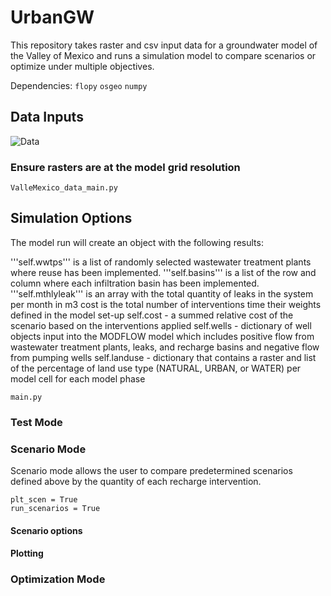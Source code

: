 # UrbanGW
This repository takes raster and csv input data for a groundwater model of the Valley of Mexico and runs a simulation model to compare scenarios or optimize under multiple objectives.

Dependencies:
```flopy```
```osgeo```
```numpy```

## Data Inputs

![Data](/images/data_processing.png)

### Ensure rasters are at the model grid resolution
```
ValleMexico_data_main.py
```

## Simulation Options
The model run will create an object with the following results:

 '''self.wwtps''' is a list of randomly selected wastewater treatment plants where reuse has been implemented. '''self.basins''' is a list of the row and column where each infiltration basin has been implemented. '''self.mthlyleak''' is an array with the total quantity of leaks in the system per month in m3 cost is the total number of interventions time their weights defined in the model set-up
    self.cost - a summed relative cost of the scenario based on the interventions applied
    self.wells - dictionary of well objects input into the MODFLOW model which includes positive flow from wastewater treatment plants, leaks, and recharge basins and negative flow from pumping wells
    self.landuse - dictionary that contains a raster and list of the percentage of land use type (NATURAL, URBAN, or WATER) per model cell for each model phase

```
main.py
```

### Test Mode


### Scenario Mode

Scenario mode allows the user to compare predetermined scenarios defined above by the quantity of each recharge intervention.

```
plt_scen = True
run_scenarios = True
```

#### Scenario options

#### Plotting


### Optimization Mode


